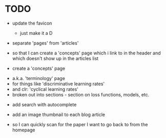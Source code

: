 # TODO

* update the favicon
  - just make it a D
  
* separate 'pages' from 'articles'
 - so that I can create a 'concepts' page which i link to in the header and which doesn't show up in the articles list

* create a 'concepts' page
 - a.k.a. 'terminology' page
 - for things like 'discriminative learning rates'
 - and clr: 'cyclical learning rates'
 - broken out into sections - section on loss functions, models, etc.

* add search with autocomplete

* add an image thumbnail to each blog article
 - so I can quickly scan for the paper I want to go back to from the homepage

 